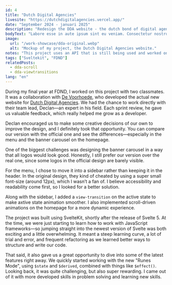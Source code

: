 ```yaml
---
id: 4
title: "Dutch Digital Agencies"
livesite: "https://dutchdigitalagencies.vercel.app/"
date: "September 2024 - januari 2025"
description: "Redesign the DDA website - the dutch bond of digital agencies"
bodyText: "Labore esse in aute ipsum sint eu veniam. Consectetur nostrud Lorem mollit est ad. Officia eiusmod ea minim esse id voluptate. Pariatur non labore elit voluptate minim enim. Laboris quis nisi dolor veniam mollit tempor ea quis aliqua cupidatat anim reprehenderit. Exercitation velit cupidatat Lorem nostrud adipisicing eiusmod ut aliqua id anim ullamco tempor excepteur ut."
image:
  url: "/work-showcase/dda-original.webp"
  alt: "Mockup of my project, the Dutch Digital Agencies website."
notes: "This project uses an API that is still being used and worked on/with by other students. This means that this project may not work anymore."
tags: ["Sveltekit", "FDND"]
relatedPosts:
  - dda-scroll
  - dda-viewtransitions
lang: "en"
---
```


During my final year at FDND, I worked on this project with two classmates. It was a collaboration with <a href="https://www.voorhoede.nl/nl/">De Voorhoede</a>, who developed the actual new website for <a href="https://dutchdigitalagencies.com/">Dutch Digital Agencies</a>. We had the chance to work directly with their team lead, Declan—an expert in his field. Each sprint review, he gave us valuable feedback, which really helped me grow as a developer.

Declan encouraged us to make some creative decisions of our own to improve the design, and I definitely took that opportunity. You can compare our version with the official one and see the differences—especially in the menu and the banner carousel on the homepage.

One of the biggest challenges was designing the banner carousel in a way that all logos would look good. Honestly, I still prefer our version over the real one, since some logos in the official design are barely visible.

For the menu, I chose to move it into a sidebar rather than keeping it in the header. In the original design, they kind of cheated by using a super small font-size (around 12px), which I wasn’t a fan of. I believe accessibility and readability come first, so I looked for a better solution.

Along with the sidebar, I added a `view-transition` on the active state to make axtive state animation smoother. I also implemented scroll-driven animations on the homepage for a more dynamic experience.

The project was built using SvelteKit, shortly after the release of Svelte 5. At the time, we were just starting to learn how to work with JavaScript frameworks—so jumping straight into the newest version of Svelte was both exciting and a little overwhelming. It meant a steep learning curve, a lot of trial and error, and frequent refactoring as we learned better ways to structure and write our code.

That said, it also gave us a great opportunity to dive into some of the latest features right away. We quickly started working with the new "Runes Mode", using `$state` and `$derived`, combined with things like `$effect()`. Looking back, it was quite challenging, but also super rewarding. I came out of it with more developed skills in problem solving and learning new skills.